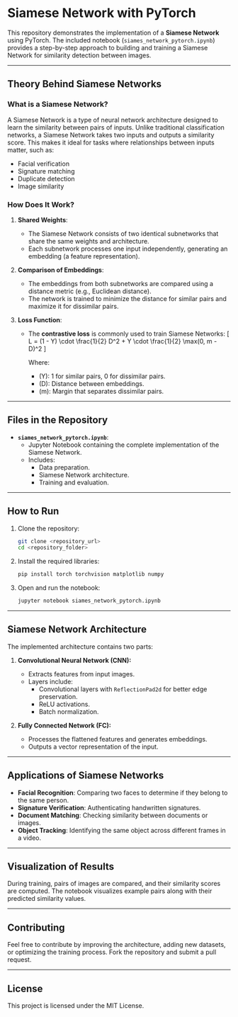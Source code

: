 # Siamese Network with PyTorch

This repository demonstrates the implementation of a **Siamese Network** using PyTorch. The included notebook (`siames_network_pytorch.ipynb`) provides a step-by-step approach to building and training a Siamese Network for similarity detection between images.

---

## **Theory Behind Siamese Networks**

### **What is a Siamese Network?**
A Siamese Network is a type of neural network architecture designed to learn the similarity between pairs of inputs. Unlike traditional classification networks, a Siamese Network takes two inputs and outputs a similarity score. This makes it ideal for tasks where relationships between inputs matter, such as:

- Facial verification
- Signature matching
- Duplicate detection
- Image similarity

### **How Does It Work?**
1. **Shared Weights**:
   - The Siamese Network consists of two identical subnetworks that share the same weights and architecture.
   - Each subnetwork processes one input independently, generating an embedding (a feature representation).

2. **Comparison of Embeddings**:
   - The embeddings from both subnetworks are compared using a distance metric (e.g., Euclidean distance).
   - The network is trained to minimize the distance for similar pairs and maximize it for dissimilar pairs.

3. **Loss Function**:
   - The **contrastive loss** is commonly used to train Siamese Networks:
     \[
L = (1 - Y) \cdot \frac{1}{2} D^2 + Y \cdot \frac{1}{2} \max(0, m - D)^2
\]

     Where:
     - \(Y\): 1 for similar pairs, 0 for dissimilar pairs.
     - \(D\): Distance between embeddings.
     - \(m\): Margin that separates dissimilar pairs.

---

## **Files in the Repository**

- **`siames_network_pytorch.ipynb`**:
  - Jupyter Notebook containing the complete implementation of the Siamese Network.
  - Includes:
    - Data preparation.
    - Siamese Network architecture.
    - Training and evaluation.

---

## **How to Run**

1. Clone the repository:
   ```bash
   git clone <repository_url>
   cd <repository_folder>
   ```

2. Install the required libraries:
   ```bash
   pip install torch torchvision matplotlib numpy
   ```

3. Open and run the notebook:
   ```bash
   jupyter notebook siames_network_pytorch.ipynb
   ```

---

## **Siamese Network Architecture**

The implemented architecture contains two parts:

1. **Convolutional Neural Network (CNN):**
   - Extracts features from input images.
   - Layers include:
     - Convolutional layers with `ReflectionPad2d` for better edge preservation.
     - ReLU activations.
     - Batch normalization.

2. **Fully Connected Network (FC):**
   - Processes the flattened features and generates embeddings.
   - Outputs a vector representation of the input.

---

## **Applications of Siamese Networks**

- **Facial Recognition**: Comparing two faces to determine if they belong to the same person.
- **Signature Verification**: Authenticating handwritten signatures.
- **Document Matching**: Checking similarity between documents or images.
- **Object Tracking**: Identifying the same object across different frames in a video.

---

## **Visualization of Results**

During training, pairs of images are compared, and their similarity scores are computed. The notebook visualizes example pairs along with their predicted similarity values.

---

## **Contributing**
Feel free to contribute by improving the architecture, adding new datasets, or optimizing the training process. Fork the repository and submit a pull request.

---

## **License**
This project is licensed under the MIT License.
